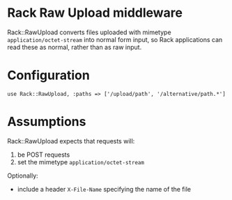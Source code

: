 # Rack Raw Upload middleware

Rack::RawUpload converts files uploaded with mimetype `application/octet-stream` into normal form input, so Rack applications can read these as normal, rather than as raw input.

# Configuration

    use Rack::RawUpload, :paths => ['/upload/path', '/alternative/path.*']

# Assumptions

Rack::RawUpload expects that requests will:

1. be POST requests
2. set the mimetype `application/octet-stream`

Optionally:

* include a header `X-File-Name` specifying the name of the file